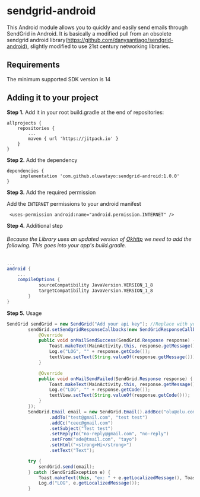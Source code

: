 # sendgrid-android

This Android module allows you to quickly and easily send emails through SendGrid in Android. It is basically a modified pull from an obsolete sendgrid android library(https://github.com/danysantiago/sendgrid-android), slightly modified to use 21st century networking libraries.

## Requirements


The minimum supported SDK version is 14

## Adding it to your project


**Step 1.** Add it in your root build.gradle at the end of repositories:

    allprojects {
		repositories {
			...
			maven { url 'https://jitpack.io' }
		}
	}

**Step 2.** Add the dependency

    dependencies {
	     implementation 'com.github.oluwatayo:sendgrid-android:1.0.0'
	}

**Step 3.** Add the required permission

Add the `INTERNET` permissions to your android manifest

     <uses-permission android:name="android.permission.INTERNET" />
     
**Step 4.** Additional step
###### Because the Library uses an updated version of [Okhttp](https://square.github.io/okhttp/) we need to add the following. This goes into your app's build.gradle.
```groovy
...
android {
	...
    compileOptions {
            sourceCompatibility JavaVersion.VERSION_1_8
            targetCompatibility JavaVersion.VERSION_1_8
        }
}
```
     
**Step 5.** Usage
```java
SendGrid sendGrid = new SendGrid("Add your api key"); //Replace with your sendgrid api key
        sendGrid.setSendgridResponseCallbacks(new SendGridResponseCallback() {
            @Override
            public void onMailSendSuccess(SendGrid.Response response) {
                Toast.makeText(MainActivity.this, response.getMessage(), Toast.LENGTH_LONG).show();
                Log.e("LOG", "" + response.getCode());
                textView.setText(String.valueOf(response.getMessage()));
            }

            @Override
            public void onMailSendFailed(SendGrid.Response response) {
                Toast.makeText(MainActivity.this, response.getMessage(), Toast.LENGTH_LONG).show();
                Log.e("LOG", "" + response.getCode());
                textView.setText(String.valueOf(response.getCode()));
            }
        });
        SendGrid.Email email = new SendGrid.Email().addBcc("olu@olu.com")
                .addTo("test@gmail.com", "test test")
                .addCc("ceec@gmail.com")
                .setSubject("Test test")
                .setReplyTo("no-reply@gmail.com", "no-reply")
                .setFrom("ade@tmail.com", "tayo")
                .setHtml("<strong>Hi</strong>")
                .setText("Text");

        try {
            sendGrid.send(email);
        } catch (SendGridException e) {
            Toast.makeText(this, "ex: " + e.getLocalizedMessage(), Toast.LENGTH_SHORT).show();
            Log.d("LOG", e.getLocalizedMessage());
        }

```